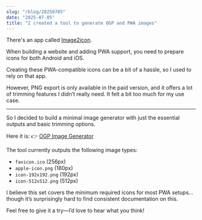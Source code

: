 ```yaml
---
slug: "/blog/20250705"
date: "2025-07-05"
title: "I created a tool to generate OGP and PWA images"
---
```


There's an app called [Image2icon](https://img2icnsapp.com/).

When building a website and adding PWA support, you need to prepare icons for both Android and iOS.

Creating these PWA-compatible icons can be a bit of a hassle, so I used to rely on that app.

However, PNG export is only available in the paid version, and it offers a lot of trimming features I didn’t really need. It felt a bit too much for my use case.

---

So I decided to build a minimal image generator with just the essential outputs and basic trimming options.

Here it is:
👉 [OGP Image Generator](https://ogpimggen.kkweb.io)

The tool currently outputs the following image types:

- `favicon.ico` (256px)
- `apple-icon.png` (180px)
- `icon-192x192.png` (192px)
- `icon-512x512.png` (512px)

I believe this set covers the minimum required icons for most PWA setups... though it’s surprisingly hard to find consistent documentation on this.

Feel free to give it a try—I’d love to hear what you think!
